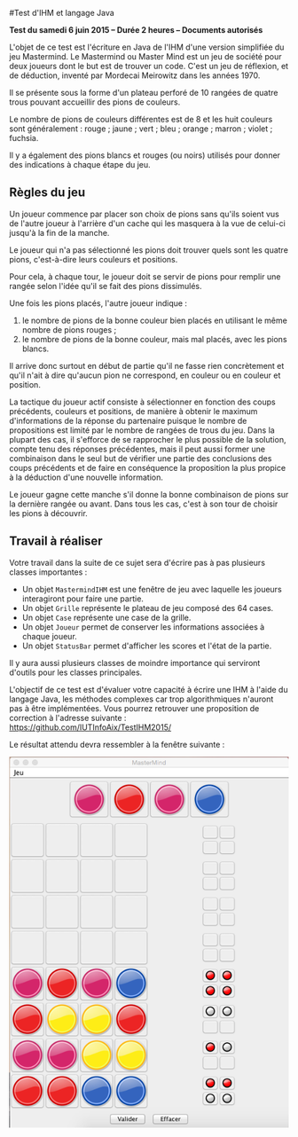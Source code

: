 #Test d'IHM et langage Java

**Test du samedi 6 juin 2015 – Durée 2 heures – Documents autorisés**

L'objet de ce test est l'écriture en Java de l'IHM d'une version simplifiée du jeu Mastermind. Le Mastermind ou Master Mind est un jeu de société pour deux joueurs dont le but est de trouver un code. C'est un jeu de réflexion, et de déduction, inventé par Mordecai Meirowitz dans les années 1970.

Il se présente sous la forme d'un plateau perforé de 10 rangées de quatre trous pouvant accueillir des pions de couleurs.

Le nombre de pions de couleurs différentes est de 8 et les huit couleurs sont généralement : rouge ; jaune ; vert ; bleu ; orange ; marron ; violet ; fuchsia.

Il y a également des pions blancs et rouges (ou noirs) utilisés pour donner des indications à chaque étape du jeu.

## Règles du jeu

Un joueur commence par placer son choix de pions sans qu'ils soient vus de l'autre joueur à l'arrière d'un cache qui les masquera à la vue de celui-ci jusqu'à la fin de la manche.

Le joueur qui n'a pas sélectionné les pions doit trouver quels sont les quatre pions, c'est-à-dire leurs couleurs et positions.

Pour cela, à chaque tour, le joueur doit se servir de pions pour remplir une rangée selon l'idée qu'il se fait des pions dissimulés.

Une fois les pions placés, l'autre joueur indique :

1. le nombre de pions de la bonne couleur bien placés en utilisant le même nombre de pions rouges ;
2. le nombre de pions de la bonne couleur, mais mal placés, avec les pions blancs.

Il arrive donc surtout en début de partie qu'il ne fasse rien concrètement et qu'il n'ait à dire qu'aucun pion ne correspond, en couleur ou en couleur et position.

La tactique du joueur actif consiste à sélectionner en fonction des coups précédents, couleurs et positions, de manière à obtenir le maximum d'informations de la réponse du partenaire puisque le nombre de propositions est limité par le nombre de rangées de trous du jeu. Dans la plupart des cas, il s'efforce de se rapprocher le plus possible de la solution, compte tenu des réponses précédentes, mais il peut aussi former une combinaison dans le seul but de vérifier une partie des conclusions des coups précédents et de faire en conséquence la proposition la plus propice à la déduction d'une nouvelle information.

Le joueur gagne cette manche s'il donne la bonne combinaison de pions sur la dernière rangée ou avant. Dans tous les cas, c'est à son tour de choisir les pions à découvrir.

## Travail à réaliser
Votre travail dans la suite de ce sujet sera d'écrire pas à pas plusieurs classes importantes :
- Un objet `MastermindIHM` est une fenêtre de jeu avec laquelle les joueurs interagiront pour faire une partie.
- Un objet `Grille` représente le plateau de jeu composé des 64 cases.
- Un objet `Case` représente une case de la grille.
- Un objet `Joueur` permet de conserver les informations associées à chaque joueur.
- Un objet `StatusBar` permet d'afficher les scores et l'état de la partie.


Il y aura aussi plusieurs classes de moindre importance qui serviront d'outils pour les classes principales.

L'objectif de ce test est d'évaluer votre capacité à écrire une IHM à l'aide du langage Java, les méthodes complexes 
car trop algorithmiques n'auront pas à être implémentées. Vous pourrez retrouver une proposition de correction à l'adresse suivante : https://github.com/IUTInfoAix/TestIHM2015/

Le résultat attendu devra ressembler à la fenêtre suivante :

![IHM](screenshoot.png)
